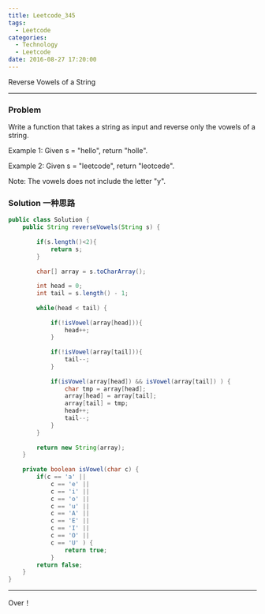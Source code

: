 ```yaml
---
title: Leetcode_345
tags:
  - Leetcode
categories:
  - Technology
  - Leetcode
date: 2016-08-27 17:20:00
---
```

Reverse Vowels of a String

<!-- more -->

***

### Problem
Write a function that takes a string as input and reverse only the vowels of a string.

Example 1:
Given s = "hello", return "holle".

Example 2:
Given s = "leetcode", return "leotcede".

Note:
The vowels does not include the letter "y".


### Solution 一种思路

``` java
public class Solution {
    public String reverseVowels(String s) {
        
        if(s.length()<2){
            return s;
        }
        
        char[] array = s.toCharArray();
        
        int head = 0;
        int tail = s.length() - 1;
        
        while(head < tail) {    
            
            if(!isVowel(array[head])){
                head++;
            }
            
            if(!isVowel(array[tail])){
                tail--;
            }
            
            if(isVowel(array[head]) && isVowel(array[tail]) ) {
                char tmp = array[head];
                array[head] = array[tail];
                array[tail] = tmp;
                head++;
                tail--;
            } 
        }
        
        return new String(array);
    }
    
    private boolean isVowel(char c) {
        if(c == 'a' || 
            c == 'e' || 
            c == 'i' ||
            c == 'o' ||
            c == 'u' ||
            c == 'A' ||
            c == 'E' ||
            c == 'I' ||
            c == 'O' ||
            c == 'U' ) {
                return true;
            }
        return false;
    }
}
```



*** 

Over！











































